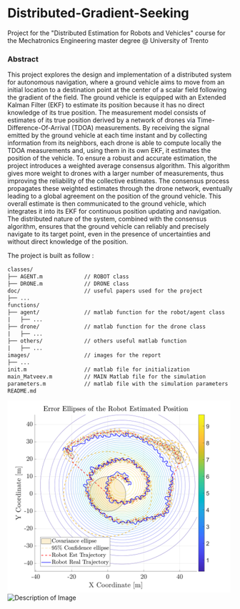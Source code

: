 # Distributed-Gradient-Seeking
Project for the "Distributed Estimation for Robots and Vehicles" course for the Mechatronics Engineering master degree @ University of Trento

### Abstract
This project explores the design and implementation of a distributed system for autonomous navigation, where a  ground vehicle aims to move from an initial location to a destination point at the center of a scalar field following the gradient of the field. The ground vehicle is equipped with an Extended Kalman Filter (EKF) to estimate its position because it has no direct knowledge of its true position. The measurement model consists of estimates of its true position derived by a network of drones via Time-Difference-Of-Arrival (TDOA) measurements. By receiving the signal emitted by the ground vehicle at each time instant and by collecting information from its neighbors, each drone is able to compute locally the TDOA measurements and, using them in its own EKF, it estimates the position of the vehicle. To ensure a robust and accurate estimation, the project introduces a weighted average consensus algorithm. This algorithm gives more weight to drones with a larger number of measurements, thus improving the reliability of the collective estimates. The consensus process propagates these weighted estimates through the drone network, eventually leading to a global agreement on the position of the ground vehicle. This overall estimate is then communicated to the ground vehicle, which integrates it into its EKF for continuous position updating and navigation. The distributed nature of the system, combined with the consensus algorithm, ensures that the ground vehicle can reliably and precisely navigate to its target point, even in the presence of uncertainties and without direct knowledge of the position.


The project is built as follow : 
```
classes/
├── AGENT.m             // ROBOT class
├── DRONE.m             // DRONE class
doc/                    // useful papers used for the project
├── ...
functions/
├── agent/              // matlab function for the robot/agent class
|   ├── ...
├── drone/              // matlab function for the drone class
|   ├── ...
├── others/             // others useful matlab function
|   ├── ...
images/                 // images for the report
├── ...
init.m                  // matlab file for initialization
main_Matveev.m          // MAIN Matlab file for the simulation
parameters.m            // matlab file with the simulation parameters
README.md
```



<img src="/images/ROBOT_est_vs_real_path_ellipses.svg" alt="ROBOT_est_vs_real_path_ellipses" width="500"/>

<img src="/images/unicycle_robot_gradient_descent.gif" alt="Description of Image" width="500"/>